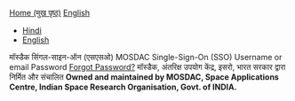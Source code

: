 [Home (मुख पृष्ठ)](https://mosdac.gov.in)
[English](https://mosdac.gov.in/auth/realms/Mosdac/protocol/openid-connect/auth?response_type=code&scope=openid%20email&client_id=mosdac&state=B6dUwE0h_BYqJMjgcpjiF9PAToc&redirect_uri=https%3A%2F%2Fwww.mosdac.gov.in%2Fuops%2Fredirect_uri&nonce=BDeC_n4qWqAoMOIqpCzKJ6FiTGa5YGaJRn3-MmMGPXg)
  * [Hindi](https://mosdac.gov.in/auth/realms/Mosdac/login-actions/authenticate?client_id=mosdac&tab_id=-igsKNpxgS0&execution=9df053f1-55e1-4d2c-b1ae-a86b988114ed&kc_locale=hi)
  * [English](https://mosdac.gov.in/auth/realms/Mosdac/login-actions/authenticate?client_id=mosdac&tab_id=-igsKNpxgS0&execution=9df053f1-55e1-4d2c-b1ae-a86b988114ed&kc_locale=en)


मॉस्डैक सिंगल-साइन-ऑन (एसएसओ) MOSDAC Single-Sign-On (SSO) 
Username or email
Password
[Forgot Password?](https://mosdac.gov.in/auth/realms/Mosdac/login-actions/reset-credentials?client_id=mosdac&tab_id=-igsKNpxgS0)
मॉस्डैक, अंतरिक्ष उपयोग केंद्र, इसरो, भारत सरकार द्वारा निर्मित और संचालित
**Owned and maintained by MOSDAC, Space Applications Centre, Indian Space Research Organisation, Govt. of INDIA.**
